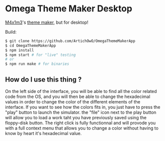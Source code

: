 # Omega Theme Maker Desktop
[M4x1m3](https://github.com/M4xi1m3)'s [theme maker](https://github.com/M4xi1m3/Omega-ThMkr), but for desktop!

Build:
```bash
$ git clone https://github.com/ArtichOwO/OmegaThemeMakerApp
$ cd OmegaThemeMakerApp
$ npm install
$ npm start # for "live" testing
# or
$ npm run make # for binaries
```
## How do I use this thing ?
On the left side of the interface, you will be able to find all the color related code from the OS, and you will then be able to change
the hexadecimal values in order to change the color of the different elements of the interface. If you want to see how the colors fits in, you just have to press the "play" button to launch the simulator.
the "file" icon next to the play button will allow you to load a work taht you have previously saved using the floppy-disk button.
The right click is fully functionnal and will provode you with a full context menu that allows you to change a color without having to know by heart it's hexadecimal value.
